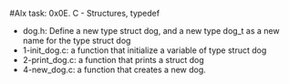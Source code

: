 #Alx task: 0x0E. C - Structures, typedef

* dog.h: Define a new type struct dog, and a new type dog_t as a new name for the type struct dog
* 1-init_dog.c: a function that initialize a variable of type struct dog
* 2-print_dog.c: a function that prints a struct dog
* 4-new_dog.c: a function that creates a new dog.
